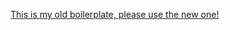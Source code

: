 [This is my old boilerplate, please use the new one!](https://github.com/andreasisaak/contao-boilerplate)